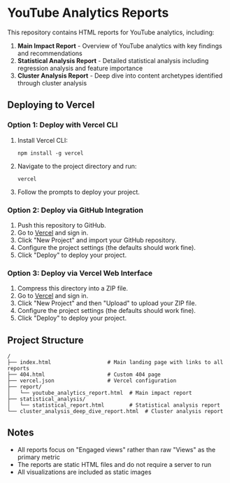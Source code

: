 # YouTube Analytics Reports

This repository contains HTML reports for YouTube analytics, including:

1. **Main Impact Report** - Overview of YouTube analytics with key findings and recommendations
2. **Statistical Analysis Report** - Detailed statistical analysis including regression analysis and feature importance
3. **Cluster Analysis Report** - Deep dive into content archetypes identified through cluster analysis

## Deploying to Vercel

### Option 1: Deploy with Vercel CLI

1. Install Vercel CLI:
   ```
   npm install -g vercel
   ```

2. Navigate to the project directory and run:
   ```
   vercel
   ```

3. Follow the prompts to deploy your project.

### Option 2: Deploy via GitHub Integration

1. Push this repository to GitHub.
2. Go to [Vercel](https://vercel.com) and sign in.
3. Click "New Project" and import your GitHub repository.
4. Configure the project settings (the defaults should work fine).
5. Click "Deploy" to deploy your project.

### Option 3: Deploy via Vercel Web Interface

1. Compress this directory into a ZIP file.
2. Go to [Vercel](https://vercel.com) and sign in.
3. Click "New Project" and then "Upload" to upload your ZIP file.
4. Configure the project settings (the defaults should work fine).
5. Click "Deploy" to deploy your project.

## Project Structure

```
/
├── index.html                  # Main landing page with links to all reports
├── 404.html                    # Custom 404 page
├── vercel.json                 # Vercel configuration
├── report/
│   └── youtube_analytics_report.html  # Main impact report
├── statistical_analysis/
│   └── statistical_report.html        # Statistical analysis report
└── cluster_analysis_deep_dive_report.html  # Cluster analysis report
```

## Notes

- All reports focus on "Engaged views" rather than raw "Views" as the primary metric
- The reports are static HTML files and do not require a server to run
- All visualizations are included as static images
